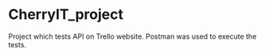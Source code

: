 # CherryIT_project
Project which tests API on Trello website. 
Postman was used to execute the tests.
